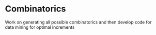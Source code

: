# Combinatorics
Work on generating all possible combinatorics and then develop code for data mining for optimal increments
